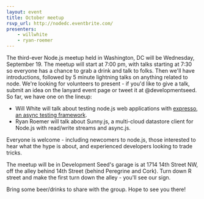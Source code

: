 ```yaml
---
layout: event
title: October meetup
rsvp_url: http://nodedc.eventbrite.com/
presenters:
    - willwhite
    - ryan-roemer
---
```


The third-ever Node.js meetup held in Washington, DC will be Wednesday, September 19. The meetup will start at 7:00 pm, with talks starting at 7:30 so everyone has a chance to grab a drink and talk to folks. Then we'll have introductions, followed by 5 minute lightning talks on anything related to node. We're looking for volunteers to present - if you'd like to give a talk, submit an idea on the lanyard event page or tweet it at @developmentseed. So far, we have one on the lineup:

- Will White will talk about testing node.js web applications with [expresso, an async testing framework](https://github.com/visionmedia/expresso).
- Ryan Roemer will talk about Sunny.js, a multi-cloud datastore client for Node.js with read/write streams and async.js.

Everyone is welcome - including newcomers to node.js, those interested to hear what the hype is about, and experienced developers looking to trade tricks.

The meetup will be in Development Seed's garage is at 1714 14th Street NW, off the alley behind 14th Street (behind Peregrine and Cork). Turn down R street and make the first turn down the alley - you'll see our sign.

Bring some beer/drinks to share with the group. Hope to see you there!

